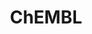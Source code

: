 ---
bigquery: https://console.cloud.google.com/bigquery?p=patents-public-data&d=ebi_chembl&page=dataset
citation: '"The ChEMBL database in 2017." Anna Gaulton, Anne Hersey, Michał Nowotka,
  A Patrícia Bento, Jon Chambers, David Mendez, Prudence Mutowo, Francis Atkinson,
  Louisa J Bellis, Elena Cibrián-Uhalte, Mark Davies, Nathan Dedman, Anneli Karlsson,
  María Paula Magariños, John P Overington, George Papadatos, Ines Smit, Andrew R
  Leach Nucleic acids Research (2017) 45 (Database Issue), D945-D954'
contributors: European Bioinformatics Institute
cost: None
description: ChEMBL Data is a manually curated database of small molecules used in
  drug discovery, including information about existing patented drugs.
documentation: 'schema: https://www.ebi.ac.uk/chembl/db_schema


  '
last_edit: 04/10/2022, 07:40:32
location: https://console.cloud.google.com/marketplace/product/google_patents_public_datasets/chembl
maintained_by: EMBL-EBI, an outstation of European Molecular Biology Laboratory
related_publications: '

  ChEMBL: towards direct deposition of bioassay data.


  Mendez D, Gaulton A, Bento AP, Chambers J, De Veij M, Félix E, Magariños MP, Mosquera
  JF, Mutowo P, Nowotka M, Gordillo-Marañón M, Hunter F, Junco L, Mugumbate G, Rodriguez-Lopez
  M, Atkinson F, Bosc N, Radoux CJ, Segura-Cabrera A, Hersey A, Leach AR.


  — Nucleic Acids Res. 2019; 47(D1):D930-D940. doi: 10.1093/nar/gky1075

  '
schema_fields:
- mol_irac_id
- ro3_pass
- annotation
- who_name
- curated_by
- sitecomp_id
- dosed_ingredient
- value
- component_id
- path
- upper_value
- stem_class
- doc_id
- standard_units
- alert_id
- withdrawn_country
- mesh_heading
- cell_source_organism
- active_ingredient
- max_phase_for_ind
- ap_id
- warning_description
- co_stem_id
- uo_units
- topical
- targrel_id
- assay_category
- hbd_lipinski
- alert_name
- job_id
- assay_tissue
- usan_stem_id
- first_in_class
- level4_description
- result_flag
- l2
- qudt_units
- indref_id
- level2
- cell_description
- frac_class_id
- first_page
- relation
- cell_name
- db_version
- binding_site_comment
- relationship_type
- assay_source
- lle
- aromatic_rings
- delist_flag
- withdrawn_reason
- bei
- mc_organism
- mechanism_of_action
- product_id
- assay_test_type
- parent_molregno
- l1
- patent_expire_date
- parent_go_id
- last_active
- sequence_md5sum
- l6
- mechanism_comment
- src_compound_id
- ad_type
- assay_tax_id
- ref_type
- version
- standard_text_value
- curation_comment
- molecular_species
- drug_substance_flag
- pchembl_value
- indication_class
- efo_term
- natural_product
- assay_organism
- prod_pat_id
- met_id
- issue
- site_name
- aspect
- res_stem_id
- uberon_id
- canonical_smiles
- cx_logd
- hba_lipinski
- l8
- bao_format
- usan_stem_definition
- rgid
- direct_interaction
- mol_atc_id
- active_molregno
- level4
- updated_on
- synonyms
- alert_set_id
- nda_type
- volume
- source
- abstract
- action_type
- chirality
- acd_logp
- units
- helm_notation
- withdrawn_year
- related_tid
- warning_type
- homologue
- approval_date
- organism
- standard_inchi_key
- black_box_warning
- targcomp_id
- assay_strain
- source_domain_id
- tax_id
- route
- published_units
- drug_record_id
- trade_name
- chebi_par_id
- first_approval
- sequence
- warning_year
- assay_param_id
- availability_type
- target_mapping
- enzyme_name
- bto_id
- short_name
- parameter_type
- ridx
- submission_date
- mc_target_type
- level3
- site_residues
- status
- standard_value
- idx
- protein_class_id
- frac_code
- sei
- published_type
- mc_target_accession
- l4
- ddd_admr
- num_ro5_violations
- cx_logp
- src_short_name
- assay_type
- full_mwt
- chembl_id
- compound_key
- max_phase
- isoform
- country
- mol_hrac_id
- updated_by
- usan_substem
- doi
- start_position
- target_type
- alogp
- mecref_id
- title
- therapeutic_flag
- metabolite_record_id
- cell_source_tissue
- warnref_id
- compound_name
- parenteral
- confidence
- stat
- comp_class_id
- standard_upper_value
- domain_type
- entity_id
- pathway_key
- journal
- tid_fixed
- pathway_id
- site_id
- species_group_flag
- doc_type
- comments
- publication_number
- text_value
- variant_id
- src_description
- num_lipinski_ro5_violations
- component_synonym
- label
- tbl
- structure_type
- creation_date
- compd_id
- heavy_atoms
- class_type
- year
- protclasssyn_id
- activity_count
- assay_subcellular_fraction
- orig_description
- relationship_desc
- met_comment
- met_conversion
- assay_class_id
- hba
- bao_endpoint
- assay_id
- prediction_method
- warning_id
- stem
- activity_comment
- cidx
- std_act_id
- hrac_code
- ref_url
- disease_efficacy
- tissue_id
- as_id
- src_id
- bao_id
- normal_range_min
- hrac_class_id
- patent_id
- comp_go_id
- acd_most_apka
- pubmed_id
- potential_duplicate
- cell_ontology_id
- molregno
- psa
- acd_logd
- tid
- mw_monoisotopic
- cellosaurus_id
- cx_most_apka
- cx_most_bpka
- ddd_id
- molecule_type
- assay_desc
- pref_name
- smid
- component_type
- end_position
- atc_code
- polymer_flag
- ddd_units
- cpd_str_alert_id
- protein_class_synonym
- irac_class_id
- assay_cell_type
- smarts
- syn_type
- substrate_record_id
- molecular_mechanism
- oc_id
- ref_id
- published_value
- research_stem
- efo_id
- drug_product_flag
- innovator_company
- go_id
- protein_class_desc
- level2_description
- target_desc
- ddd_value
- published_relation
- record_id
- rtb
- parent_id
- subgroup
- authors
- dosage_form
- cell_id
- metref_id
- toid
- type
- db_source
- acd_most_bpka
- level1
- applicant_full_name
- hbd
- prodrug
- full_molformula
- priority
- aidx
- mol_frac_id
- usan_stem
- withdrawn_class
- mw_freebase
- accession
- definition
- data_validity_comment
- downgraded
- standard_inchi
- usan_year
- domain_name
- description
- strength
- log_id
- domain_id
- relationship
- qed_weighted
- normal_range_max
- level5
- class_level
- warning_country
- cl_lincs_id
- oral
- irac_code
- cell_source_tax_id
- withdrawn_flag
- mutation
- mesh_id
- molsyn_id
- inorganic_flag
- name
- patent_no
- level3_description
- warning_class
- level1_description
- biocomp_id
- entity_type
- patent_use_code
- molfile
- company
- ingredient
- selectivity_comment
- set_name
- caloha_id
- enzyme_tid
- compsyn_id
- mec_id
- ass_cls_map_id
- l3
- drugind_id
- num_alerts
- formulation_id
- parent_type
- last_page
- parameter_value
- standard_type
- src_assay_id
- le
- predbind_id
- domain_description
- activity_id
- l7
- l5
- previous_company
- standard_relation
- actsm_id
- clo_id
- mc_target_name
- standard_flag
- who_extra
- major_class
- confidence_score
- ddd_comment
- mc_tax_id
shortname: chembl
tags:
- biotechnology
- health
- chemical
- bioinformatics
- medical
terms_of_use: CC BY-SA 3.0
title: ChEMBL
uuid: e232a192-965c-4ec9-904c-155b6dfe56c5
---